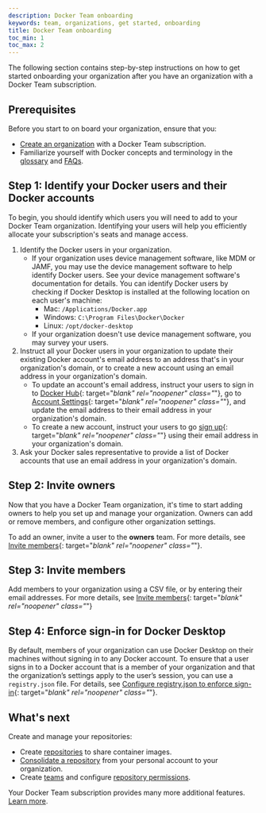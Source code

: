 ```yaml
---
description: Docker Team onboarding
keywords: team, organizations, get started, onboarding
title: Docker Team onboarding
toc_min: 1
toc_max: 2
---
```


The following section contains step-by-step instructions on how to get started onboarding your organization after you have an organization with a Docker Team subscription.

## Prerequisites

Before you start to on board your organization, ensure that you:
- [Create an organization](../docker-hub/orgs.md#create-an-organization) with a Docker Team subscription.
- Familiarize yourself with Docker concepts and terminology in the [glossary](../glossary.md) and [FAQs](../docker-hub/general-faqs.md).

## Step 1: Identify your Docker users and their Docker accounts

To begin, you should identify which users you will need to add to your Docker Team organization. Identifying your users will help you efficiently allocate your subscription's seats and manage access.

1. Identify the Docker users in your organization.
   - If your organization uses device management software, like MDM or JAMF, you may use the device management software to help identify Docker users. See your device management software's documentation for details. You can identify Docker users by checking if Docker Desktop is installed at the following location on each user's machine:
      - Mac: `/Applications/Docker.app`
      - Windows: `C:\Program Files\Docker\Docker`
      - Linux: `/opt/docker-desktop`
   - If your organization doesn't use device management software, you may survey your users.
2. Instruct all your Docker users in your organization to update their existing Docker account's email address to an address that's in your organization's domain, or to create a new account using an email address in your organization's domain.
   - To update an account's email address, instruct your users to sign in to [Docker Hub](https://hub.docker.com){: target="_blank" rel="noopener" class="_"}, go to [Account Settings](https://hub.docker.com/settings/general){: target="_blank" rel="noopener" class="_"}, and update the email address to their email address in your organization's domain.
   - To create a new account, instruct your users to go [sign up](https://hub.docker.com/signup){: target="_blank" rel="noopener" class="_"} using their email address in your organization's domain.
3. Ask your Docker sales representative to provide a list of Docker accounts that use an email address in your organization's domain.

## Step 2: Invite owners

Now that you have a Docker Team organization, it's time to start adding owners to help you set up and manage your organization. Owners can add or remove members, and configure other organization settings.

To add an owner, invite a user to the **owners** team. For more details, see [Invite members](../docker-hub/members.md/#invite-members){: target="_blank" rel="noopener" class="_"}.

## Step 3: Invite members

Add members to your organization using a CSV file, or by entering their email addresses. For more details, see [Invite members](../docker-hub/members.md/#invite-members){: target="_blank" rel="noopener" class="_"}

## Step 4: Enforce sign-in for Docker Desktop

By default, members of your organization can use Docker Desktop on their machines without signing in to any Docker account. To ensure that a user signs in to a Docker account that is a member of your organization and that the
organization’s settings apply to the user’s session, you can use a `registry.json` file. For details, see [Configure registry.json to enforce sign-in](../docker-hub/configure-sign-in.md){: target="_blank" rel="noopener" class="_"}.

## What's next

Create and manage your repositories:

- Create [repositories](../docker-hub/repos/index.md) to share container images.
- [Consolidate a repository](../docker-hub/repos/index.md/#move-images-between-repositories) from your personal account to your organization.
- Create [teams](manage-a-team.md#create-a-team) and configure [repository permissions](manage-a-team.md#configure-repository-permissions-for-a-team).

Your Docker Team subscription provides many more additional features. [Learn more](../subscription/index.md).


